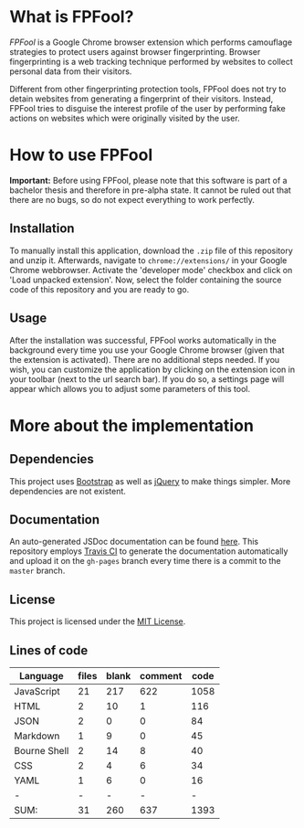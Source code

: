 # What is FPFool?
_FPFool_ is a Google Chrome browser extension which performs camouflage strategies to protect
users against browser fingerprinting. Browser fingerprinting is a web tracking technique
performed by websites to collect personal data from their visitors.

Different from other fingerprinting protection tools, FPFool does not try to detain websites
from generating a fingerprint of their visitors. Instead, FPFool tries to disguise the
interest profile of the user by performing fake actions on websites which were originally
visited by the user.

# How to use FPFool
**Important:** Before using FPFool, please note that this software is part of a bachelor
thesis and therefore in pre-alpha state. It cannot be ruled out that there are no bugs, so
do not expect everything to work perfectly.

## Installation
To manually install this application, download the `.zip` file of this repository and unzip it.
Afterwards, navigate to `chrome://extensions/` in your Google Chrome webbrowser. Activate the
'developer mode' checkbox and click on 'Load unpacked extension'. Now, select the folder
containing the source code of this repository and you are ready to go.

## Usage
After the installation was successful, FPFool works automatically in the background every time
you use your Google Chrome browser (given that the extension is activated). There are no additional
steps needed. If you wish, you can customize the application by clicking on the extension icon in
your toolbar (next to the url search bar). If you do so, a settings page will appear which allows
you to adjust some parameters of this tool.

# More about the implementation
## Dependencies
This project uses [Bootstrap](https://getbootstrap.com/) as well as [jQuery](https://jquery.com/)
to make things simpler. More dependencies are not existent.

## Documentation
An auto-generated JSDoc documentation can be found [here](https://malte311.github.io/FPFool/).
This repository employs [Travis CI](https://travis-ci.com/) to generate the documentation automatically
and upload it on the `gh-pages` branch every time there is a commit to the `master` branch.

## License
This project is licensed under the [MIT License](https://github.com/Malte311/FPFool/blob/master/LICENSE).

## Lines of code

|Language                     |files          |blank        |comment           |code|
|-----------------------------|---------------|-------------|------------------|----|
|JavaScript                   |   21          |  217        |    622           |1058|
|HTML                         |    2          |   10        |      1           | 116|
|JSON                         |    2          |    0        |      0           |  84|
|Markdown                     |    1          |    9        |      0           |  45|
|Bourne Shell                 |    2          |   14        |      8           |  40|
|CSS                          |    2          |    4        |      6           |  34|
|YAML                         |    1          |    6        |      0           |  16|
|-                            |-              |-            |-                 |-   |
|SUM:                         |   31          |  260        |    637           |1393|
